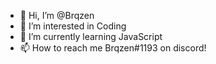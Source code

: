 - 👋 Hi, I’m @Brqzen
- 👀 I’m interested in Coding
- 🌱 I’m currently learning JavaScript
- 📫 How to reach me Brqzen#1193 on discord!
